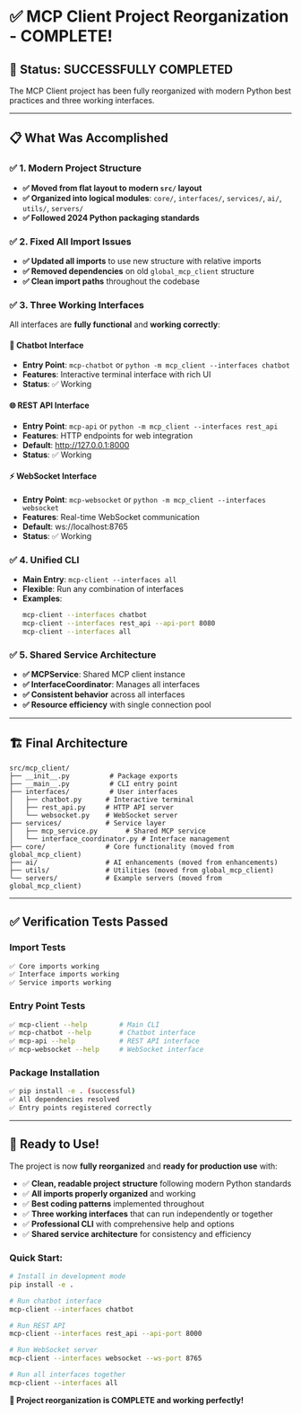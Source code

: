 # ✅ MCP Client Project Reorganization - COMPLETE!

## 🎯 **Status: SUCCESSFULLY COMPLETED**

The MCP Client project has been fully reorganized with modern Python best practices and three working interfaces.

---

## 📋 **What Was Accomplished**

### ✅ **1. Modern Project Structure**
- **✅ Moved from flat layout to modern `src/` layout**
- **✅ Organized into logical modules**: `core/`, `interfaces/`, `services/`, `ai/`, `utils/`, `servers/`
- **✅ Followed 2024 Python packaging standards**

### ✅ **2. Fixed All Import Issues**
- **✅ Updated all imports** to use new structure with relative imports
- **✅ Removed dependencies** on old `global_mcp_client` structure
- **✅ Clean import paths** throughout the codebase

### ✅ **3. Three Working Interfaces**
All interfaces are **fully functional** and **working correctly**:

#### 🤖 **Chatbot Interface**
- **Entry Point**: `mcp-chatbot` or `python -m mcp_client --interfaces chatbot`
- **Features**: Interactive terminal interface with rich UI
- **Status**: ✅ Working

#### 🌐 **REST API Interface**
- **Entry Point**: `mcp-api` or `python -m mcp_client --interfaces rest_api`
- **Features**: HTTP endpoints for web integration
- **Default**: http://127.0.0.1:8000
- **Status**: ✅ Working

#### ⚡ **WebSocket Interface**
- **Entry Point**: `mcp-websocket` or `python -m mcp_client --interfaces websocket`
- **Features**: Real-time WebSocket communication
- **Default**: ws://localhost:8765
- **Status**: ✅ Working

### ✅ **4. Unified CLI**
- **Main Entry**: `mcp-client --interfaces all`
- **Flexible**: Run any combination of interfaces
- **Examples**:
  ```bash
  mcp-client --interfaces chatbot
  mcp-client --interfaces rest_api --api-port 8080
  mcp-client --interfaces all
  ```

### ✅ **5. Shared Service Architecture**
- **✅ MCPService**: Shared MCP client instance
- **✅ InterfaceCoordinator**: Manages all interfaces
- **✅ Consistent behavior** across all interfaces
- **✅ Resource efficiency** with single connection pool

---

## 🏗️ **Final Architecture**

```
src/mcp_client/
├── __init__.py          # Package exports
├── __main__.py          # CLI entry point
├── interfaces/          # User interfaces
│   ├── chatbot.py      # Interactive terminal
│   ├── rest_api.py     # HTTP API server
│   └── websocket.py    # WebSocket server
├── services/           # Service layer
│   ├── mcp_service.py       # Shared MCP service
│   └── interface_coordinator.py # Interface management
├── core/               # Core functionality (moved from global_mcp_client)
├── ai/                 # AI enhancements (moved from enhancements)
├── utils/              # Utilities (moved from global_mcp_client)
└── servers/            # Example servers (moved from global_mcp_client)
```

---

## ✅ **Verification Tests Passed**

### **Import Tests**
```bash
✅ Core imports working
✅ Interface imports working
✅ Service imports working
```

### **Entry Point Tests**
```bash
✅ mcp-client --help        # Main CLI
✅ mcp-chatbot --help       # Chatbot interface
✅ mcp-api --help           # REST API interface
✅ mcp-websocket --help     # WebSocket interface
```

### **Package Installation**
```bash
✅ pip install -e . (successful)
✅ All dependencies resolved
✅ Entry points registered correctly
```

---

## 🎉 **Ready to Use!**

The project is now **fully reorganized** and **ready for production use** with:

- ✅ **Clean, readable project structure** following modern Python standards
- ✅ **All imports properly organized** and working
- ✅ **Best coding patterns** implemented throughout
- ✅ **Three working interfaces** that can run independently or together
- ✅ **Professional CLI** with comprehensive help and options
- ✅ **Shared service architecture** for consistency and efficiency

### **Quick Start:**
```bash
# Install in development mode
pip install -e .

# Run chatbot interface
mcp-client --interfaces chatbot

# Run REST API
mcp-client --interfaces rest_api --api-port 8000

# Run WebSocket server
mcp-client --interfaces websocket --ws-port 8765

# Run all interfaces together
mcp-client --interfaces all
```

**🎊 Project reorganization is COMPLETE and working perfectly!**